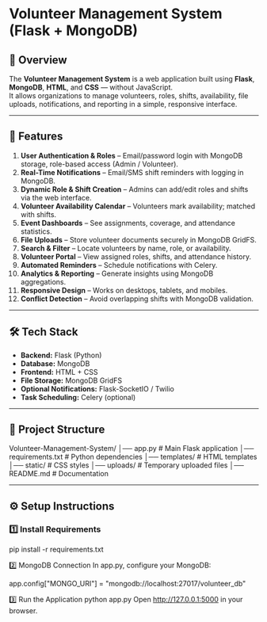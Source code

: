 # Volunteer Management System (Flask + MongoDB)

## 📌 Overview
The **Volunteer Management System** is a web application built using **Flask**, **MongoDB**, **HTML**, and **CSS** — without JavaScript.  
It allows organizations to manage volunteers, roles, shifts, availability, file uploads, notifications, and reporting in a simple, responsive interface.

---

## 🚀 Features
1. **User Authentication & Roles** – Email/password login with MongoDB storage, role-based access (Admin / Volunteer).
2. **Real-Time Notifications** – Email/SMS shift reminders with logging in MongoDB.
3. **Dynamic Role & Shift Creation** – Admins can add/edit roles and shifts via the web interface.
4. **Volunteer Availability Calendar** – Volunteers mark availability; matched with shifts.
5. **Event Dashboards** – See assignments, coverage, and attendance statistics.
6. **File Uploads** – Store volunteer documents securely in MongoDB GridFS.
7. **Search & Filter** – Locate volunteers by name, role, or availability.
8. **Volunteer Portal** – View assigned roles, shifts, and attendance history.
9. **Automated Reminders** – Schedule notifications with Celery.
10. **Analytics & Reporting** – Generate insights using MongoDB aggregations.
11. **Responsive Design** – Works on desktops, tablets, and mobiles.
12. **Conflict Detection** – Avoid overlapping shifts with MongoDB validation.

---

## 🛠️ Tech Stack
- **Backend:** Flask (Python)
- **Database:** MongoDB
- **Frontend:** HTML + CSS
- **File Storage:** MongoDB GridFS
- **Optional Notifications:** Flask-SocketIO / Twilio
- **Task Scheduling:** Celery (optional)

---

## 📂 Project Structure
Volunteer-Management-System/
│── app.py # Main Flask application
│── requirements.txt # Python dependencies
│── templates/ # HTML templates
│── static/ # CSS styles
│── uploads/ # Temporary uploaded files
│── README.md # Documentation

---

## ⚙️ Setup Instructions

### 1️⃣ Install Requirements

pip install -r requirements.txt


2️⃣ MongoDB Connection
In app.py, configure your MongoDB:


app.config["MONGO_URI"] = "mongodb://localhost:27017/volunteer_db"


3️⃣ Run the Application
python app.py
Open http://127.0.0.1:5000 in your browser.
